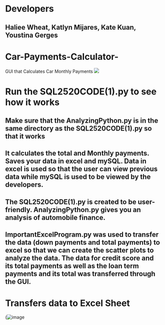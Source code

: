 # Developers
## Haliee Wheat, Katlyn Mijares, Kate Kuan, Youstina Gerges

# Car-Payments-Calculator-
GUI that Calculates Car Monthly Payments 
![](http://g.recordit.co/N9l2CloxhO.gif)

# Run the SQL2520CODE(1).py to see how it works
## Make sure that the AnalyzingPython.py is in the same directory as the SQL2520CODE(1).py so that it works
## It calculates the total and Monthly payments. Saves your data in excel and mySQL. Data in excel is used so that the user can view previous data while mySQL is used to be viewed by the developers.
## The SQL2520CODE(1).py is created to be user-friendly. AnalyzingPython.py gives you an analysis of automobile finance.
## ImportantExcelProgram.py was used to transfer the data (down payments and total payments) to excel so that we can create the scatter plots to analyze the data. The data for credit score and its total payments as well as the loan term payments and its total was transferred through the GUI.

# Transfers data to Excel Sheet
(![image](https://github.com/yngerges-pro/Car-Payments-Calculator-/assets/102266055/a433ac7b-ae5b-4a9b-9ec0-100fedd39a57)
